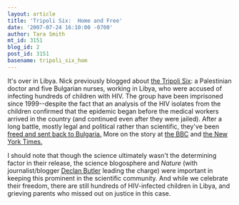 ```yaml
---
layout: article
title: 'Tripoli Six:  Home and Free'
date: '2007-07-24 16:10:00 -0700'
author: Tara Smith
mt_id: 3151
blog_id: 2
post_id: 3151
basename: tripoli_six_hom
---
```

It's over in Libya.  Nick previously blogged about [the Tripoli Six](/archives/2006/12/libya-vs-evolut.html):  a Palestinian doctor and five Bulgarian nurses, working in Libya, who were accused of infecting hundreds of children with HIV.  The group have been imprisoned since 1999--despite the fact that an analysis of the HIV isolates from the children confirmed that the epidemic began before the medical workers arrived in the country (and continued even after they were jailed).  After a long battle, mostly legal and political rather than scientific, they've been [freed and sent back to Bulgaria.](http://scienceblogs.com/effectmeasure/2007/07/tripoli_6_free_at_last.php)  More on the story at [the BBC](http://news.bbc.co.uk/1/hi/world/europe/6912965.stm) and [the New York Times.](http://www.nytimes.com/aponline/world/AP-Bulgaria-Libya.html?_r=1&amp;hp&amp;oref=slogin)  

I should note that though the science ultimately wasn't the determining factor in their release, the science blogosphere and _Nature_ (with journalist/blogger [Declan Butler](http://declanbutler.info/blog/) leading the charge) were important in keeping this prominent in the scientific community.  And while we celebrate their freedom, there are still hundreds of HIV-infected children in Libya, and grieving parents who missed out on justice in this case.
